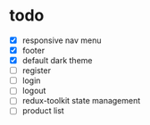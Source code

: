 



# todo

- [x] responsive nav menu  
- [x] footer 
- [x] default dark theme  
- [ ] register 
- [ ] login 
- [ ] logout 
- [ ] redux-toolkit state management 
- [ ] product list 
